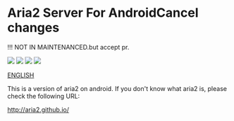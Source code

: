 # Aria2 Server For AndroidCancel changes

!!! NOT IN MAINTENANCED.but accept pr.

![](https://travis-ci.org/yahch/aria2c-android-app.svg?branch=master) ![](https://img.shields.io/github/forks/yahch/aria2c-android-app.svg) ![](https://img.shields.io/github/stars/yahch/aria2c-android-app.svg) ![](https://img.shields.io/github/license/yahch/aria2c-android-app.svg)

[ENGLISH](README.md)

This is a version of aria2 on android. If you don't know what aria2 is, please check the following URL:

http://aria2.github.io/
